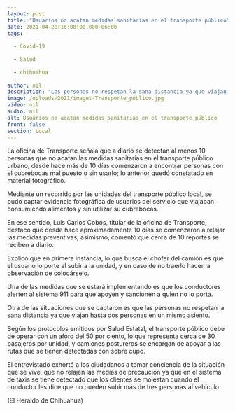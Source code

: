 ```yaml
---
layout: post
title: "Usuarios no acatan medidas sanitarias en el transporte público"
date: 2021-04-28T16:00:00.000-06:00
tags:
  
  - Covid-19
  
  - Salud
  
  - chihuahua
  
author: nil
description: "Las personas no respetan la sana distancia ya que viajan hasta dos personas en un mismo asiento"
image: /uploads/2021/images-Transporte_público.jpg
video: nil
audio: nil
alt: Usuarios no acatan medidas sanitarias en el transporte público
front: false
section: Local
---
```


La oficina de Transporte señala que a diario se detectan al menos 10 personas que no acatan las medidas sanitarias en el transporte público urbano, desde hace más de 10 días comenzaron a encontrar personas con el cubrebocas mal puesto o sin usarlo; lo anterior quedó constatado en material fotográfico.

Mediante un recorrido por las unidades del transporte público local, se pudo captar evidencia fotográfica de usuarios del servicio que viajaban consumiendo alimentos y sin utilizar su cubrebocas.

En ese sentido, Luis Carlos Cobos, titular de la oficina de Transporte, destacó que desde hace aproximadamente 10 días se comenzaron a relajar las medidas preventivas, asimismo, comentó que cerca de 10 reportes se reciben a diario.

Explicó que en primera instancia, lo que busca el chofer del camión es que el usuario lo porte al subir a la unidad, y en caso de no traerlo hacer la observación de colocárselo.

Una de las medidas que se estará implementando es que los conductores alerten al sistema 911 para que apoyen y sancionen a quien no lo porta.

Otra de las situaciones que se captaron es que las personas no respetan la sana distancia ya que viajan hasta dos personas en un mismo asiento.

Según los protocolos emitidos por Salud Estatal, el transporte público debe de operar con un aforo del 50 por ciento, lo que representa cerca de 30 pasajeros por unidad, y camiones postureros se encargan de apoyar a las rutas que se tienen detectadas con sobre cupo.

El entrevistado exhortó a los ciudadanos a tomar conciencia de la situación que se vive, que no relajen las medias de precaución ya que en el sistema de taxis se tiene detectado que los clientes se molestan cuando el conductor les dice que no pueden subir más de tres personas al vehículo.

(El Heraldo de Chihuahua)